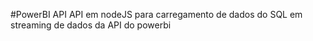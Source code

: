 #PowerBI API
API em nodeJS para carregamento de dados do SQL em streaming de dados da API do powerbi
